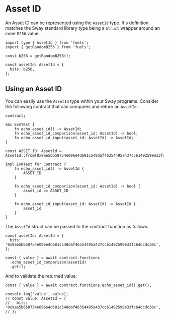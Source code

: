 # Asset ID

An Asset ID can be represented using the `AssetId` type. It's definition matches the Sway standard library type being a `Struct` wrapper around an inner `B256` value.

```
import type { AssetId } from 'fuels';
import { getRandomB256 } from 'fuels';

const b256 = getRandomB256();

const assetId: AssetId = {
  bits: b256,
};
```

## Using an Asset ID

You can easily use the `AssetId` type within your Sway programs. Consider the following contract that can compares and return an `AssetId`:

```
contract;

abi EvmTest {
    fn echo_asset_id() -> AssetId;
    fn echo_asset_id_comparison(asset_id: AssetId) -> bool;
    fn echo_asset_id_input(asset_id: AssetId) -> AssetId;
}

const ASSET_ID: AssetId = AssetId::from(0x9ae5b658754e096e4d681c548daf46354495a437cc61492599e33fc64dcdc30c);

impl EvmTest for Contract {
    fn echo_asset_id() -> AssetId {
        ASSET_ID
    }

    fn echo_asset_id_comparison(asset_id: AssetId) -> bool {
        asset_id == ASSET_ID
    }

    fn echo_asset_id_input(asset_id: AssetId) -> AssetId {
        asset_id
    }
}
```

The `AssetId` struct can be passed to the contract function as follows:

```
const assetId: AssetId = {
  bits: '0x9ae5b658754e096e4d681c548daf46354495a437cc61492599e33fc64dcdc30c',
};

const { value } = await contract.functions
  .echo_asset_id_comparison(assetId)
  .get();
```

And to validate the returned value:

```
const { value } = await contract.functions.echo_asset_id().get();

console.log('value', value);
// const value: AssetId = {
//   bits: '0x9ae5b658754e096e4d681c548daf46354495a437cc61492599e33fc64dcdc30c',
// };
```
